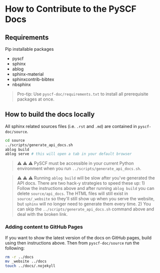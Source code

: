 # How to Contribute to the PySCF Docs

## Requirements

Pip installable packages

- pyscf
- sphinx
- ablog
- sphinx-material
- sphinxcontrib-bibtex
- nbsphinx

> Pro-tip: Use `pyscf-doc/requirements.txt` to install all prerequisite packages at once.

## How to build the docs locally
All sphinx related sources files (i.e. `.rst` and `.md`) are contained in `pyscf-doc/source`.

```bash
cd source
../scripts/generate_api_docs.sh
ablog build
ablog serve # this will open a tab in your default browser
```

> :warning: :warning: :warning: PySCF must be accessible in your current Python environment when you run `../scripts/generate_api_docs.sh`.

> :warning: :warning: :warning: Running `ablog build` will be slow after you've generated the API docs. There are two hack-y strategies to speed these up: 1) Follow the instructions above and after running `ablog build` you can delete `source/api_docs`. The HTML files will still exist in `source/_website` so they'll still show up when you serve the website, but `sphinx` will no longer need to generate them every time. 2) You can skip the `../scripts/generate_api_docs.sh` command above and deal with the broken link.

<!-- ## How to push changes

> :warning: :warning: :warning: Run the following before `git add`-ing any files. This is a temporary workaround until the upstream branch of `pyscf-doc` switches to using the `source/conf.py` and `source/index.rst` the are correctly setup for the `sphinx-material` theme.


```bash
cd source
../scripts/material_style_patch.sh revert
``` -->

### Adding content to GitHub Pages

If you want to show the latest version of the docs on GitHub pages, build using then instructions above. Then from `pyscf-doc/source` run the following:

```bash
rm -r ../docs
mv _website ../docs
touch ../docs/.nojekyll
```

<!-- ## Adding Blog Posts

Create a new `.md` file in `pyscf-doc/source/posts` and add the following header (modified for your post):

```
---
blogpost: true
date: February 1, 2021
author: James Smith
location: World
category: Tutorial
tags: HF, DFT, MCSCF
language: English
---
```

If you want to write a post in `.rst` that's fine too! Just use the following in your header:

```
:blogpost: true
:date: Oct 10, 2020
:author: Nabil Freij
:location: World
:category: Manual
:language: English
``` -->